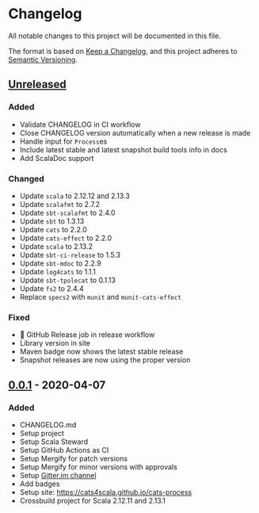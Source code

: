 # Changelog

All notable changes to this project will be documented in this file.

The format is based on [Keep a Changelog](https://keepachangelog.com/en/1.0.0/), and this project adheres to [Semantic Versioning](https://semver.org/spec/v2.0.0.html).

## [Unreleased]
### Added
- Validate CHANGELOG in CI workflow
- Close CHANGELOG version automatically when a new release is made
- Handle input for `Process`es
- Include latest stable and latest snapshot build tools info in docs
- Add ScalaDoc support

### Changed
- Update `scala` to 2.12.12 and 2.13.3
- Update `scalafmt` to 2.7.2
- Update `sbt-scalafmt` to 2.4.0
- Update `sbt` to 1.3.13
- Update `cats` to 2.2.0
- Update `cats-effect` to 2.2.0
- Update `scala` to 2.13.2
- Update `sbt-ci-release` to 1.5.3
- Update `sbt-mdoc` to 2.2.9
- Update `log4cats` to 1.1.1
- Update `sbt-tpolecat` to 0.1.13
- Update `fs2` to 2.4.4
- Replace `specs2` with `munit` and `munit-cats-effect`

### Fixed
- :rocket: GitHub Release job in release workflow
- Library version in site
- Maven badge now shows the latest stable release
- Snapshot releases are now using the proper version

## [0.0.1] - 2020-04-07
### Added
- CHANGELOG.md
- Setup project
- Setup Scala Steward
- Setup GitHub Actions as CI
- Setup Mergify for patch versions
- Setup Mergify for minor versions with approvals
- Setup [Gitter.im channel](https://gitter.im/cats4scala/cats-process)
- Add badges
- Setup site: https://cats4scala.github.io/cats-process
- Crossbuild project for Scala 2.12.11 and 2.13.1

[Unreleased]: https://github.com/cats4scala/cats-process/compare/v0.0.1...HEAD
[0.0.1]: https://github.com/cats4scala/cats-process/compare/4ee110a...v0.0.1
